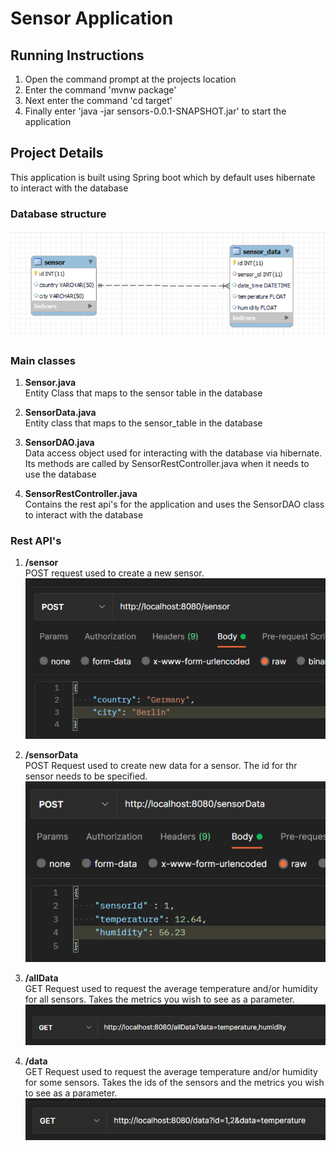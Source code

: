 # Sensor Application

## Running Instructions
1. Open the command prompt at the projects location
2. Enter the command 'mvnw package'
3. Next enter the command 'cd target'
4. Finally enter 'java -jar sensors-0.0.1-SNAPSHOT.jar' to start the application

## Project Details
This application is built using Spring boot which by default uses hibernate to interact with the database

### Database structure
![Database Structure](Images\DBStructure.png)

### Main classes
1. **Sensor.java**<br>
Entity Class that maps to the sensor table in the database

2. **SensorData.java** <br>
Entity class that maps to the sensor_table in the database

3. **SensorDAO.java**<br>
Data access object used for interacting with the database via hibernate. Its methods are called by SensorRestController.java when it needs to use the database

4. **SensorRestController.java**<br>
Contains the rest api's for the application and uses the SensorDAO class to interact with the database

### Rest API's
1. **/sensor** <br>
POST request used to create a new sensor. <br>
![Example sensor request](Images\sensor.png)

2. **/sensorData**<br>
POST Request used to create new data for a sensor. The id for thr sensor needs to be specified.<br>
![Example sensorData request](Images\sensorData.png)

3. **/allData**<br>
GET Request used to request the average temperature and/or humidity for all sensors. Takes the metrics you wish to see as a parameter.<br>
![Example allData request](Images\allData.png)

4. **/data**<br>
GET Request used to request the average temperature and/or humidity for some sensors. Takes the ids of the sensors and the metrics you wish to see as a parameter.<br>
![Example data request](Images\data.png)
